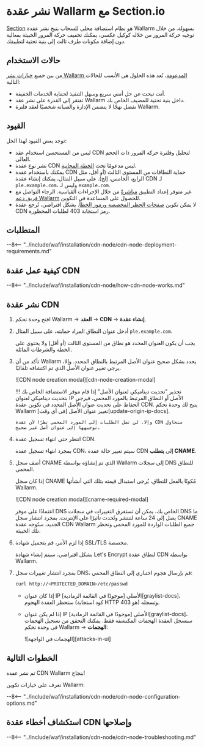 # نشر عقدة Wallarm مع Section.io

[Section](https://www.section.io/) هو نظام استضافة محلي للسحاب يتيح نشر عقدة Wallarm بسهولة. من خلال توجيه حركة المرور من خلاله كوكيل عكسي، يمكنك تخفيف حركة المرور الخبيثة بفعالية دون إضافة مكونات طرف ثالث إلى بنية تحتية لتطبيقك.

## حالات الاستخدام

من بين جميع [خيارات نشر Wallarm المدعومة](supported-deployment-options.md)، تُعد هذه الحلول هي الأنسب للحالات التالية:

* أنت تبحث عن حل أمني سريع وسهل التنفيذ لحماية الخدمات الخفيفة.
* تفتقر إلى القدرة على نشر عقد Wallarm داخل بنية تحتية للمضيف الخاص بك.
* تفضل نهجًا لا يتضمن الإدارة والصيانة شخصيًا لعقد فلترة Wallarm.

## القيود

توجد بعض القيود لهذا الحل:

* ليس من المستحسن استخدام عقد CDN لتحليل وفلترة حركة المرور ذات الحجم العالي.
* نشر نوع عقدة CDN ليس مدعومًا تحت [الخطة المجانية](../about-wallarm/subscription-plans.md#free-tier-subscription-plan-us-cloud).
* يمكنك باستخدام عقدة CDN حماية النطاقات من المستوى الثالث (أو أقل، مثل الرابع، الخامس، إلخ). على سبيل المثال، يمكنك إنشاء عقدة CDN لـ `ple.example.com`، وليس لـ `example.com`.
* غير متوفر إعداد التطبيق [مباشرةً](../user-guides/settings/applications.md) من خلال الإجراءات القياسية. الرجاء التواصل مع [فريق دعم Wallarm](mailto:support@wallarm.com) للحصول على المساعدة في التكوين.
* لا يمكن تكوين [صفحات الحظر المخصصة ورموز الخطأ](../admin-en/configuration-guides/configure-block-page-and-code.md). بشكل افتراضي، تُرجع عقدة CDN رمز استجابة 403 لطلبات المحظورة.

## المتطلبات

--8<-- "../include/waf/installation/cdn-node/cdn-node-deployment-requirements.md"

## كيفية عمل عقدة CDN

--8<-- "../include/waf/installation/cdn-node/how-cdn-node-works.md"

## نشر عقدة CDN

1. افتح وحدة تحكم Wallarm → **العقد** → **CDN** → **إنشاء عقدة**.
1. أدخل عنوان النطاق المراد حمايته، على سبيل المثال `ple.example.com`.

    يجب أن يكون العنوان المحدد هو نطاق من المستوى الثالث (أو أقل) ولا يحتوي على الخطة والشرطات المائلة.
1. تأكد من أن Wallarm يحدد بشكل صحيح عنوان الأصل المرتبط بالنطاق المحدد. وإلا، يرجى تغيير عنوان الأصل الذي تم اكتشافه تلقائيًا.

    ![CDN node creation modal][cdn-node-creation-modal]

    !!! تحذير "تحديث ديناميكي لعنوان الأصل"
        إذا قام موفر الاستضافة الخاص بك بتحديث ديناميكي لعنوان IP الأصل أو النطاق المرتبط بالمورد المحمي، فيرجى الحفاظ على تحديث عنوان الأصل المحدد في تكوين عقدة CDN. يتيح لك وحدة تحكم Wallarm تغيير عنوان الأصل [في أي وقت][update-origin-ip-docs].

       وإلا، لن تصل الطلبات إلى المورد المحمي نظرًا لأن عقدة CDN ستحاول توجيهها إلى عنوان أصل غير صحيح.
1. انتظر حتى انتهاء تسجيل عقدة CDN. 

    بمجرد انتهاء تسجيل عقدة CDN، سيتم تغيير حالة عقدة CDN إلى **يتطلب CNAME**.
1. أضف سجل CNAME الذي تم إنشاؤه بواسطة Wallarm إلى سجلات DNS للنطاق المحمي.

    إذا كان سجل CNAME مُكونًا بالفعل للنطاق، يُرجى استبدال قيمته بتلك التي أنشأتها Wallarm.

    ![CDN node creation modal][cname-required-modal]

    اعتمادًا على موفر DNS الخاص بك، يمكن أن تستغرق التغييرات في سجلات DNS ما يصل إلى 24 ساعة لتنتشر وتُحدث تأثيرًا على الإنترنت. بمجرد انتشار سجل CNAME الجديد، ستُوجه عقدة CDN Wallarm جميع الطلبات الواردة للمورد المحمي وتحظر تلك الخبيثة.
1. إذا لزم الأمر، قم بتحميل شهادة SSL/TLS مخصصة.

    بشكل افتراضي، سيتم إنشاء شهادة Let's Encrypt لنطاق عقدة CDN بواسطة Wallarm.
1. بمجرد انتشار تغييرات سجل DNS، قم بإرسال هجوم اختباري إلى النطاق المحمي:

    ```bash
    curl http://<PROTECTED_DOMAIN>/etc/passwd
    ```

    * إذا كان عنوان IP الأصلي [موجودًا في القائمة الرمادية][graylist-docs]، ستحظر العقدة الهجوم (كود استجابة HTTP هو 403) وتسجله.
    * إذا لم يكن عنوان IP الأصلي [موجودًا في القائمة الرمادية][graylist-docs]، ستسجل العقدة الهجمات المكتشفة فقط. يمكنك التحقق من تسجيل الهجمات في وحدة تحكم Wallarm → **الهجمات**:
    
        ![الهجمات في الواجهة][attacks-in-ui]

## الخطوات التالية

تم نشر عقدة CDN Wallarm بنجاح!

تعرف على خيارات تكوين Wallarm:

--8<-- "../include/waf/installation/cdn-node/cdn-node-configuration-options.md"

## استكشاف أخطاء عقدة CDN وإصلاحها

--8<-- "../include/waf/installation/cdn-node/cdn-node-troubleshooting.md"
